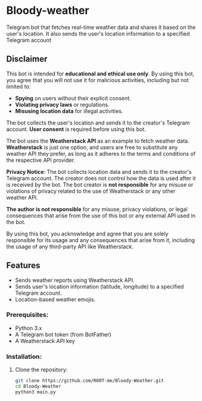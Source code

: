 # Bloody-weather
Telegram bot that fetches real-time weather data and shares it based on the user's location. It also sends the user's location information to a specified Telegram account
## Disclaimer

This bot is intended for **educational and ethical use only**. By using this bot, you agree that you will not use it for malicious activities, including but not limited to:

- **Spying** on users without their explicit consent.
- **Violating privacy laws** or regulations.
- **Misusing location data** for illegal activities.

The bot collects the user's location and sends it to the creator's Telegram account. **User consent** is required before using this bot. 

The bot uses the **Weatherstack API** as an example to fetch weather data. **Weatherstack** is just one option, and users are free to substitute any weather API they prefer, as long as it adheres to the terms and conditions of the respective API provider.

**Privacy Notice**: The bot collects location data and sends it to the creator's Telegram account. The creator does not control how the data is used after it is received by the bot. The bot creator is **not responsible** for any misuse or violations of privacy related to the use of Weatherstack or any other weather API.

**The author is not responsible** for any misuse, privacy violations, or legal consequences that arise from the use of this bot or any external API used in the bot.

By using this bot, you acknowledge and agree that you are solely responsible for its usage and any consequences that arise from it, including the usage of any third-party API like Weatherstack.


## Features
- Sends weather reports using Weatherstack API.
- Sends user's location information (latitude, longitude) to a specified Telegram account.
- Location-based weather emojis.

### Prerequisites:
- Python 3.x
- A Telegram bot token (from BotFather)
- A Weatherstack API key

### Installation:
1. Clone the repository:
   ```bash
   git clone https://github.com/R00T-me/Bloody-Weather.git
   cd Bloody-Weather
   python3 main.py
